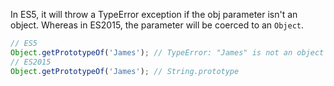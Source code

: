 
  In ES5, it will throw a TypeError exception if the obj parameter isn't an object. Whereas in ES2015, the parameter will be coerced to an `Object`.

  ```javascript
  // ES5
  Object.getPrototypeOf('James'); // TypeError: "James" is not an object
  // ES2015
  Object.getPrototypeOf('James'); // String.prototype
  ```
